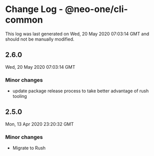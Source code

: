 # Change Log - @neo-one/cli-common

This log was last generated on Wed, 20 May 2020 07:03:14 GMT and should not be manually modified.

## 2.6.0
Wed, 20 May 2020 07:03:14 GMT

### Minor changes

- update package release process to take better advantage of rush tooling

## 2.5.0
Mon, 13 Apr 2020 23:20:32 GMT

### Minor changes

- Migrate to Rush

